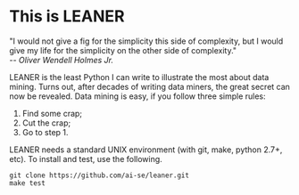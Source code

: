 # This is LEANER

"I would not give a fig for the simplicity this side
of complexity, but I would give my life for the
simplicity on the other side of complexity."  
-- _Oliver Wendell Holmes Jr._

LEANER is the least Python I can write to illustrate
the most about data mining. Turns out, after decades
of writing data miners, the great secret can now be
revealed. Data mining is easy, if you follow three
simple rules:

1. Find some crap;
2. Cut the crap;
3. Go to step 1.

LEANER needs a standard UNIX environment (with git, make, python 2.7+, etc).
To install and test, use the following.


```
git clone https://github.com/ai-se/leaner.git
make test 
```


